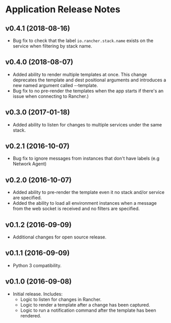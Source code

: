 # Application Release Notes

## v0.4.1 (2018-08-16)
* Bug fix to check that the label `io.rancher.stack.name` exists on the service
when filtering by stack name.

## v0.4.0 (2018-08-07)
* Added ability to render multiple templates at once. This change deprecates
the template and dest positional arguments and introduces a new named argument
called --template.
* Bug fix to no pre-render the templates when the app starts if there's an
issue when connecting to Rancher.)

## v0.3.0 (2017-01-18)
* Added ability to listen for changes to multiple services under the same stack.

## v0.2.1 (2016-10-07)
* Bug fix to ignore messages from instances that don't have labels (e.g Network
Agent)

## v0.2.0 (2016-10-07)
* Added ability to pre-render the template even it no stack and/or service are
specified.
* Added the ability to load all environment instances when a message from the
web socket is received and no filters are specified.

## v0.1.2 (2016-09-09)
* Additional changes for open source release.

## v0.1.1 (2016-09-09)
* Python 3 compatibility.

## v0.1.0 (2016-09-08)
* Initial release. Includes:
  * Logic to listen for changes in Rancher.
  * Logic to render a template after a change has been captured.
  * Logic to run a notification command after the template has been rendered.
